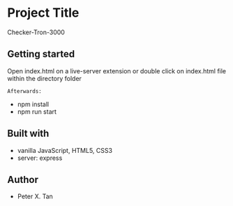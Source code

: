 # Project Title

Checker-Tron-3000

## Getting started

Open index.html on a live-server extension or double click on index.html file within the directory folder

```
Afterwards:
```

* npm install
* npm run start

## Built with

* vanilla JavaScript, HTML5, CSS3
* server: express

## Author

* Peter X. Tan
